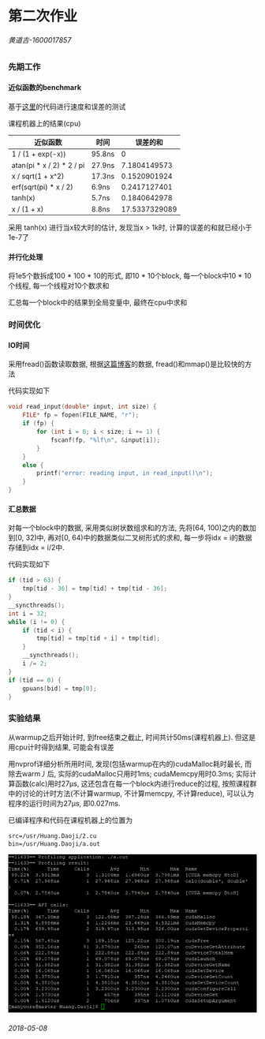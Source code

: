 # 第二次作业

###### 黄道吉-1600017857

### 先期工作

#### 近似函数的benchmark

基于[这里](https://gist.github.com/astanin/5270668)的代码进行速度和误差的测试

课程机器上的结果(cpu)

| 近似函数 | 时间 | 误差的和 |
| --- | --- | ---|
| 1 / (1 + exp(-x)) | 95.8ns | 0 |
| atan(pi * x / 2) * 2 / pi | 27.9ns | 7.1804149573 |
| x / sqrt(1 + x^2) | 17.3ns | 0.1520901924 |
| erf(sqrt(pi) * x / 2) | 6.9ns | 0.2417127401 |
| tanh(x) | 5.7ns | 0.1840642978 |
| x / (1 + x) | 8.8ns | 17.5337329089 |

采用 tanh(x) 进行当x较大时的估计, 发现当x > 1k时, 计算的误差的和就已经小于1e-7了

#### 并行化处理

将1e5个数拆成100 * 100 * 10的形式, 即10 * 10个block, 每一个block中10 * 10个线程, 每一个线程对10个数求和

汇总每一个block中的结果到全局变量中, 最终在cpu中求和

### 时间优化

#### IO时间

采用fread()函数读取数据, 根据[这篇博客](https://blog.csdn.net/jwh_bupt/article/details/7793549)的数据, fread()和mmap()是比较快的方法

代码实现如下

```c
void read_input(double* input, int size) {
	FILE* fp = fopen(FILE_NAME, "r");
	if (fp) {
		for (int i = 0; i < size; i += 1) {
			fscanf(fp, "%lf\n", &input[i]);
		}
	}
	else {
		printf("error: reading input, in read_input()\n");
	}
}
```

#### 汇总数据

对每一个block中的数据, 采用类似树状数组求和的方法, 先将[64, 100)之内的数加到[0, 32)中, 再对[0, 64)中的数据类似二叉树形式的求和, 每一步将idx = i的数据存储到idx = i/2中.

代码实现如下

```c
if (tid > 63) {
    tmp[tid - 36] = tmp[tid] + tmp[tid - 36];
}
__syncthreads();
int i = 32;
while (i != 0) {
    if (tid < i) {
        tmp[tid] = tmp[tid + i] + tmp[tid];
    }
    __syncthreads();
    i /= 2;
}
if (tid == 0) {
    gpuans[bid] = tmp[0];
}
```

### 实验结果

从warmup之后开始计时, 到free结束之截止, 时间共计50ms(课程机器上). 但这是用cpu计时得到结果, 可能会有误差

用nvprof详细分析所用时间, 发现(包括warmup在内的)cudaMalloc耗时最长, 而除去warm丿后, 实际的cudaMalloc只用时1ms; cudaMemcpy用时0.3ms; 实际计算函数(calc)用时27μs, 这还包含在每一个block内进行reduce的过程, 按照课程群中的讨论的计时方法(不计算warmup, 不计算memcpy, 不计算reduce), 可以认为程序的运行时间为27μs, 即0.027ms.

已编译程序和代码在课程机器上的位置为

```shell
src=/usr/Huang.Daoji/2.cu
bin=/usr/Huang.Daoji/a.out
```

![](./nvprof_time.png)

###### 2018-05-08
